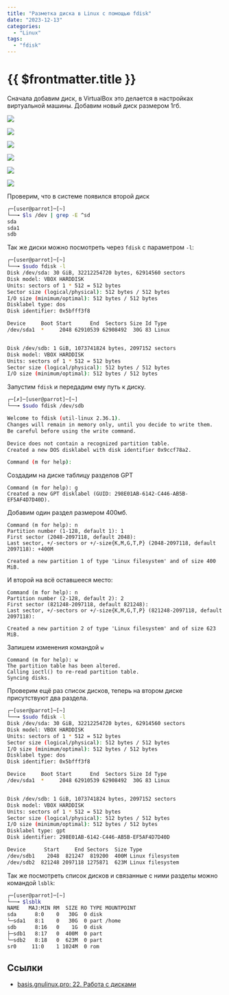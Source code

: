 ```yaml
---
title: "Разметка диска в Linux с помощью fdisk"
date: "2023-12-13"
categories:
  - "Linux"
tags:
  - "fdisk"
---
```


# {{ $frontmatter.title }}

Сначала добавим диск, в VirtualBox это делается в настройках виртуальной машины. Добавим новый диск размером 1гб.

![](images/linux-fdisk/linux-fdisk-01.png)

![](images/linux-fdisk/linux-fdisk-02.png)

![](images/linux-fdisk/linux-fdisk-03.png)

![](images/linux-fdisk/linux-fdisk-04.png)

![](images/linux-fdisk/linux-fdisk-05.png)

![](images/linux-fdisk/linux-fdisk-06.png)

Проверим, что в системе появился второй диск

```bash
┌─[user@parrot]─[~]
└──╼ $ls /dev | grep -E ^sd
sda
sda1
sdb
```

Так же диски можно посмотреть через `fdisk` с параметром `-l`:

```bash
┌─[user@parrot]─[~]
└──╼ $sudo fdisk -l
Disk /dev/sda: 30 GiB, 32212254720 bytes, 62914560 sectors
Disk model: VBOX HARDDISK   
Units: sectors of 1 * 512 = 512 bytes
Sector size (logical/physical): 512 bytes / 512 bytes
I/O size (minimum/optimal): 512 bytes / 512 bytes
Disklabel type: dos
Disk identifier: 0x5bfff3f8

Device     Boot Start      End  Sectors Size Id Type
/dev/sda1  *     2048 62910539 62908492  30G 83 Linux


Disk /dev/sdb: 1 GiB, 1073741824 bytes, 2097152 sectors
Disk model: VBOX HARDDISK   
Units: sectors of 1 * 512 = 512 bytes
Sector size (logical/physical): 512 bytes / 512 bytes
I/O size (minimum/optimal): 512 bytes / 512 bytes
```

Запустим `fdisk` и передадим ему путь к диску.

```bash
┌─[✗]─[user@parrot]─[~]
└──╼ $sudo fdisk /dev/sdb

Welcome to fdisk (util-linux 2.36.1).
Changes will remain in memory only, until you decide to write them.
Be careful before using the write command.

Device does not contain a recognized partition table.
Created a new DOS disklabel with disk identifier 0x9ccf78a2.

Command (m for help): 
```

Создадим на диске таблицу разделов GPT

```
Command (m for help): g
Created a new GPT disklabel (GUID: 298E01AB-6142-C446-AB5B-EF5AF4D7D40D).
```

Добавим один раздел размером 400мб.

```
Command (m for help): n
Partition number (1-128, default 1): 1
First sector (2048-2097118, default 2048): 
Last sector, +/-sectors or +/-size{K,M,G,T,P} (2048-2097118, default 2097118): +400M

Created a new partition 1 of type 'Linux filesystem' and of size 400 MiB.
```

И второй на всё оставшееся место:

```
Command (m for help): n
Partition number (2-128, default 2): 2
First sector (821248-2097118, default 821248): 
Last sector, +/-sectors or +/-size{K,M,G,T,P} (821248-2097118, default 2097118): 

Created a new partition 2 of type 'Linux filesystem' and of size 623 MiB.
```

Запишем изменения командой `w`

```
Command (m for help): w
The partition table has been altered.
Calling ioctl() to re-read partition table.
Syncing disks.
```

Проверим ещё раз список дисков, теперь на втором диске присутствуют два раздела.

```bash
┌─[user@parrot]─[~]
└──╼ $sudo fdisk -l
Disk /dev/sda: 30 GiB, 32212254720 bytes, 62914560 sectors
Disk model: VBOX HARDDISK   
Units: sectors of 1 * 512 = 512 bytes
Sector size (logical/physical): 512 bytes / 512 bytes
I/O size (minimum/optimal): 512 bytes / 512 bytes
Disklabel type: dos
Disk identifier: 0x5bfff3f8

Device     Boot Start      End  Sectors Size Id Type
/dev/sda1  *     2048 62910539 62908492  30G 83 Linux


Disk /dev/sdb: 1 GiB, 1073741824 bytes, 2097152 sectors
Disk model: VBOX HARDDISK   
Units: sectors of 1 * 512 = 512 bytes
Sector size (logical/physical): 512 bytes / 512 bytes
I/O size (minimum/optimal): 512 bytes / 512 bytes
Disklabel type: gpt
Disk identifier: 298E01AB-6142-C446-AB5B-EF5AF4D7D40D

Device      Start     End Sectors  Size Type
/dev/sdb1    2048  821247  819200  400M Linux filesystem
/dev/sdb2  821248 2097118 1275871  623M Linux filesystem
```

Так же посмотреть список дисков и связанные с ними разделы можно командой `lsblk`:

```bash
┌─[user@parrot]─[~]
└──╼ $lsblk
NAME   MAJ:MIN RM  SIZE RO TYPE MOUNTPOINT
sda      8:0    0   30G  0 disk 
└─sda1   8:1    0   30G  0 part /home
sdb      8:16   0    1G  0 disk 
├─sdb1   8:17   0  400M  0 part 
└─sdb2   8:18   0  623M  0 part 
sr0     11:0    1 1024M  0 rom  
```

## Ссылки

* [basis.gnulinux.pro: 22. Работа с дисками](https://basis.gnulinux.pro/ru/latest/basis/22/22._Работа_с_дисками.html)

